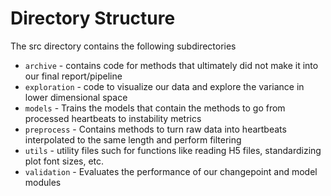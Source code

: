 # Directory Structure

The src directory contains the following subdirectories
* `archive` - contains code for methods that ultimately did not make it into our final report/pipeline
* `exploration` - code to visualize our data and explore the variance in lower dimensional space
* ``models``  - Trains the models that contain the methods to go from processed heartbeats to instability metrics 
* ``preprocess`` - Contains methods to turn raw data into heartbeats interpolated to the same length and perform filtering
* `utils` - utility files such for functions like reading H5 files, standardizing plot font sizes, etc. 
* ``validation`` - Evaluates the performance of our changepoint and model modules 
